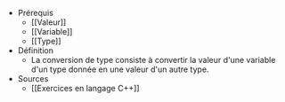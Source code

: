 - Prérequis
	- [[Valeur]]
	- [[Variable]]
	- [[Type]]
- Définition
	- La conversion de type consiste à convertir la valeur d'une variable d'un type donnée en une valeur d'un autre type.
- Sources
	- [[Exercices en langage C++]]
